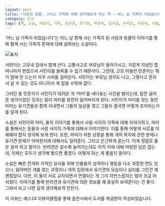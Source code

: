 ```yaml
---
layout: post
title: "사람과 동물, 그리고 가족에 대해 생각해보게 하는 책 - 어느 날 가족이 되었습니다"
category: 도서
tags: [책, 소설, 어린이, 가족, 반려견, 유기견, 박현숙, 김주경, 두리번, 서유재, 서평, 예스24 리뷰어클럽]
---
```


'어느 날 가족이 되었습니다'는
어느 날 함께 사는 가족이 된 사람과 동물의 이야기를 통해
함께 사는 가족의 존재에 대해 살펴보는 소설이다.

![표지](https://lh3.googleusercontent.com/qabGqKPZ_dcy7cDeECYFg4aZm72c_epQ_uOzk4cOqE-krnKCXrMDwxmckT5yxAvQzYnijNmDClSAGQ=s480)

서민이는 고모네 집에서 함께 산다.
교통사고로 부모님이 돌아가시고, 가깝게 지냈던 할머니마저 편찮으셔 서민이를 돌봐줄 수 없기 때문이다.
그런데, 고모 아들인 민준이는 뭐가 맘에 안 드는지 자꾸 시비를 걸어온다.
서민이는 부모님 생각도 나고, 그렇다고 혼자서 살 수 있는 것도 아니어서 꾹 참을 수밖에 없다.

그러던 중 민준이가 서민이가 데려온 개 '마미'를 내다놓는 사건을 벌이는데,
잠깐 골려준 생각이었던 것과는 달리 마미를 완전히 잃어버리게 된다.
서민이가 마미를 찾는 동안 마미는 유기견들과 함께 지내면서
그들의 일상을 겪고 그들이 결국엔 어떻게 조처되는가를 알게 된다.

소설은 서민이와 마미, 둘의 이야기를 통해서
사람 사이의 가족에 대해 이야기하고,
마미를 통해서는 동물과 사람 사이의 가족에 대해서 이야기한다.
이를 통해 어떻게 서로를 이해해야 할지 생각해 보게 한다.
또한, 마미가 처한 상황을 통해 개의 복지에 관한 문제나
유기견 문제가 어떠한지에 대해서도 알려준다.
그리고 은근하게 묻는다.
이게 정말로 옳은 걸까 하고 말이다.
반려견은 갈수록 늘어가는데도 아직 이에 대해 마땅한 답은 없는데,
이제는 모두가 생각해 봤으면 좋겠다.
어떻게 하는 게 좋을지 말이다.

소설은 빠른 전개와 극적인 묘사를 위해 인물들의 성격이나 행동을 다소 과장한 면도 있으나,
잃어버린 개를 찾는 과정이나 개의 입장에서 유기견의 모습이나 심리를 그린건 꽤 괜찮았다.
다만, 이 둘이 서로 교차되면서 연결되는 게 그리 자연스럽지는 않아 조금 아쉬웠다.
이야기를 통해 반려견과 유기견에 대한 정보를 꽤 충실히 보여준다는 건 좋다.
그래서 보고 나면 깊게 생각해보게 만든다.



<div class="im im-info">
이 리뷰는 예스24 리뷰어클럽을 통해 출판사에서 도서를 제공받아 작성되었습니다.
</div>
